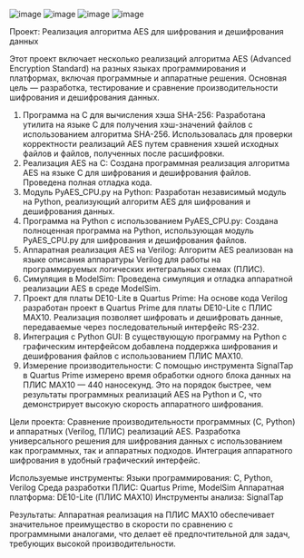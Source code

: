![image](https://github.com/user-attachments/assets/becf7900-91bb-4c97-8b5a-70447dc00b13)
![image](https://github.com/user-attachments/assets/6b49c6fd-be5f-4afe-92ed-1e2d3ec5eef5)
![image](https://github.com/user-attachments/assets/0333a5ef-4e29-4d0b-87e7-6859f979bbf5)
![image](https://github.com/user-attachments/assets/df9b40ae-cfce-4139-9d92-21a528450df8)

Проект: Реализация алгоритма AES для шифрования и дешифрования данных

Этот проект включает несколько реализаций алгоритма AES (Advanced Encryption Standard) на разных языках программирования и платформах, включая программные и аппаратные решения. Основная цель — разработка, тестирование и сравнение производительности шифрования и дешифрования данных.

1) Программа на C для вычисления хэша SHA-256:
Разработана утилита на языке C для получения хэш-значений файлов с использованием алгоритма SHA-256. Использовалась для проверки корректности реализаций AES путем сравнения хэшей исходных файлов и файлов, полученных после расшифровки.
2) Реализация AES на C:
Создана программная реализация алгоритма AES на языке C для шифрования и дешифрования файлов. Проведена полная отладка кода.
3) Модуль PyAES_CPU.py на Python:
Разработан независимый модуль на Python, реализующий алгоритм AES для шифрования и дешифрования данных.
4) Программа на Python с использованием PyAES_CPU.py:
Создана полноценная программа на Python, использующая модуль PyAES_CPU.py для шифрования и дешифрования файлов.
5) Аппаратная реализация AES на Verilog:
Алгоритм AES реализован на языке описания аппаратуры Verilog для работы на программируемых логических интегральных схемах (ПЛИС).
6) Симуляция в ModelSim:
Проведена симуляция и отладка аппаратной реализации AES в среде ModelSim.
7) Проект для платы DE10-Lite в Quartus Prime:
На основе кода Verilog разработан проект в Quartus Prime для платы DE10-Lite с ПЛИС MAX10. Реализация позволяет шифровать и дешифровать данные, передаваемые через последовательный интерфейс RS-232.
8) Интеграция с Python GUI:
В существующую программу на Python с графическим интерфейсом добавлена поддержка шифрования и дешифрования файлов с использованием ПЛИС MAX10.
9) Измерение производительности:
С помощью инструмента SignalTap в Quartus Prime измерено время обработки одного блока данных на ПЛИС MAX10 — 440 наносекунд. Это на порядок быстрее, чем результаты программных реализаций AES на Python и C, что демонстрирует высокую скорость аппаратного шифрования.

Цели проекта:
Сравнение производительности программных (C, Python) и аппаратных (Verilog, ПЛИС) реализаций AES.
Разработка универсального решения для шифрования данных с использованием как программных, так и аппаратных подходов.
Интеграция аппаратного шифрования в удобный графический интерфейс.

Используемые инструменты:
Языки программирования: C, Python, Verilog
Среда разработки ПЛИС: Quartus Prime, ModelSim
Аппаратная платформа: DE10-Lite (ПЛИС MAX10)
Инструменты анализа: SignalTap

Результаты:
Аппаратная реализация на ПЛИС MAX10 обеспечивает значительное преимущество в скорости по сравнению с программными аналогами, что делает её предпочтительной для задач, требующих высокой производительности.
